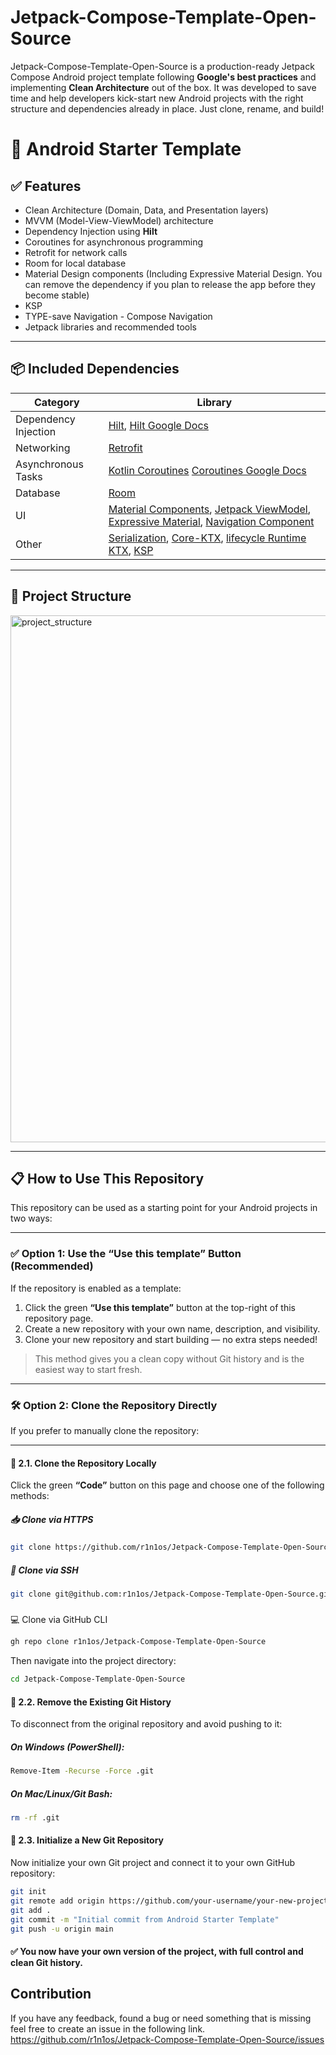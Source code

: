 # Jetpack-Compose-Template-Open-Source

Jetpack-Compose-Template-Open-Source is a production-ready Jetpack Compose Android project template following **Google's best practices** and implementing **Clean Architecture** out of the box. It was developed to save time and help developers kick-start new Android projects with the right structure and dependencies already in place. Just clone, rename, and build!

# 🚀 Android Starter Template
## ✅ Features

- Clean Architecture (Domain, Data, and Presentation layers)
- MVVM (Model-View-ViewModel) architecture
- Dependency Injection using **Hilt**
- Coroutines for asynchronous programming
- Retrofit for network calls
- Room for local database
- Material Design components (Including Expressive Material Design. You can remove the dependency if you plan to release the app before they become stable)
- KSP
- TYPE-save Navigation - Compose Navigation
- Jetpack libraries and recommended tools

---

## 📦 Included Dependencies

| Category              | Library                                                                 |
|-----------------------|-------------------------------------------------------------------------|
| Dependency Injection  | [Hilt](https://dagger.dev/hilt/), [Hilt Google Docs](https://developer.android.com/training/dependency-injection/hilt-android)                                       |
| Networking            | [Retrofit](https://square.github.io/retrofit/)  |
| Asynchronous Tasks    | [Kotlin Coroutines](https://kotlinlang.org/docs/coroutines-overview.html) [Coroutines Google Docs](https://developer.android.com/kotlin/coroutines) |
| Database              | [Room](https://developer.android.com/jetpack/androidx/releases/room)    |
| UI                    | [Material Components](https://material.io/components), [Jetpack ViewModel](https://developer.android.com/topic/libraries/architecture/viewmodel), [Expressive Material](https://m3.material.io/blog/building-with-m3-expressive), [Navigation Component](https://developer.android.com/guide/navigation) |
| Other                 | [Serialization](https://kotlinlang.org/docs/serialization.html), [Core-KTX](https://developer.android.com/kotlin/ktx#core), [lifecycle Runtime KTX](https://developer.android.com/jetpack/androidx/releases/lifecycle), [KSP](https://kotlinlang.org/docs/ksp-quickstart.html) |

---

## 🧱 Project Structure
<img width="575" height="843" alt="project_structure" src="https://github.com/user-attachments/assets/6a898561-8b1e-4fb5-9261-cf8516d03435" />

---

## 📋 How to Use This Repository

This repository can be used as a starting point for your Android projects in two ways:

---

### ✅ Option 1: Use the “Use this template” Button (Recommended)

If the repository is enabled as a template:

1. Click the green **“Use this template”** button at the top-right of this repository page.
2. Create a new repository with your own name, description, and visibility.
3. Clone your new repository and start building — no extra steps needed!

> This method gives you a clean copy without Git history and is the easiest way to start fresh.

---

### 🛠 Option 2: Clone the Repository Directly

If you prefer to manually clone the repository:

---

#### 🔹 2.1. Clone the Repository Locally

Click the green **“Code”** button on this page and choose one of the following methods:

##### 📥 Clone via HTTPS

```bash
git clone https://github.com/r1n1os/Jetpack-Compose-Template-Open-Source.git
```
##### 🔐 Clone via SSH

```bash
git clone git@github.com:r1n1os/Jetpack-Compose-Template-Open-Source.git
```

##### 
💻 Clone via GitHub CLI

```bash
gh repo clone r1n1os/Jetpack-Compose-Template-Open-Source
```

Then navigate into the project directory:

```bash
cd Jetpack-Compose-Template-Open-Source
```

#### 🔹 2.2. Remove the Existing Git History

To disconnect from the original repository and avoid pushing to it:

##### On Windows (PowerShell):

```bash
Remove-Item -Recurse -Force .git
```

##### On Mac/Linux/Git Bash:

```bash
rm -rf .git
```

#### 🔹 2.3. Initialize a New Git Repository

Now initialize your own Git project and connect it to your own GitHub repository:

```bash
git init
git remote add origin https://github.com/your-username/your-new-project.git
git add .
git commit -m "Initial commit from Android Starter Template"
git push -u origin main
```

#### ✅ You now have your own version of the project, with full control and clean Git history.

## Contribution

 If you have any feedback, found a bug or need something that is missing feel free to create an issue in the following link. https://github.com/r1n1os/Jetpack-Compose-Template-Open-Source/issues















